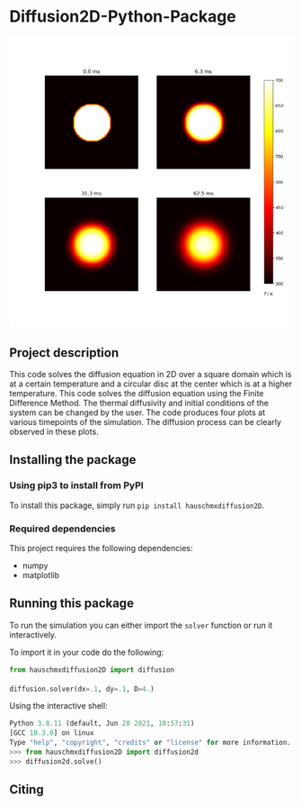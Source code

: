 # Diffusion2D-Python-Package

![Diffusion Image](./diffusion.png)

## Project description

This code solves the diffusion equation in 2D over a square domain which is at a certain temperature and a circular disc at the center which is at a higher temperature.
This code solves the diffusion equation using the Finite Difference Method.
The thermal diffusivity and initial conditions of the system can be changed by the user.
The code produces four plots at various timepoints of the simulation.
The diffusion process can be clearly observed in these plots.

## Installing the package

### Using pip3 to install from PyPI

To install this package, simply run `pip install hauschmxdiffusion2D`.

### Required dependencies

This project requires the following dependencies:
- numpy
- matplotlib

## Running this package

To run the simulation you can either import the `solver` function or run it interactively.

To import it in your code do the following:

```python
from hauschmxdiffusion2D import diffusion

diffusion.solver(dx=.1, dy=.1, D=4.)
```

Using the interactive shell:
```python
Python 3.8.11 (default, Jun 28 2021, 10:57:31)
[GCC 10.3.0] on linux
Type "help", "copyright", "credits" or "license" for more information.
>>> from hauschmxdiffusion2D import diffusion2d
>>> diffusion2d.solve()
```

## Citing
